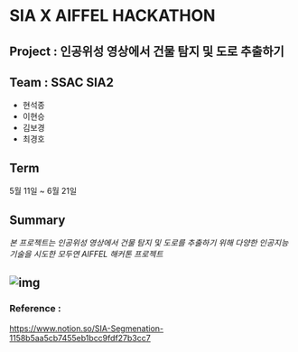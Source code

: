 # SIA X AIFFEL HACKATHON 

## Project : 인공위성 영상에서 건물 탐지 및 도로 추출하기 

## Team : SSAC SIA2 

 - 현석종
 - 이현승
 - 김보경
 - 최경호

## Term

5월 11일 ~ 6월 21일 

## Summary 

*본 프로젝트는 인공위성 영상에서 건물 탐지 및 도로를 추출하기 위해 다양한 인공지능 기술을 시도한 모두연 AIFFEL 해커톤 프로젝트* 

## ![img](https://lh5.googleusercontent.com/787CG9WcPxRXQy8VnaNIJmCrQ8ln7Ukp0w6ArcVALgwmzw37N5oxrOwZtLpwZWynQT6qqlieG6lqeh4PfTJOQrvuxgtSdF1oKrDBeHb6hhWVNOFLr9UYiqhU86tO3lN5_km4JZk)



### Reference : 

https://www.notion.so/SIA-Segmenation-1158b5aa5cb7455eb1bcc9fdf27b3cc7
